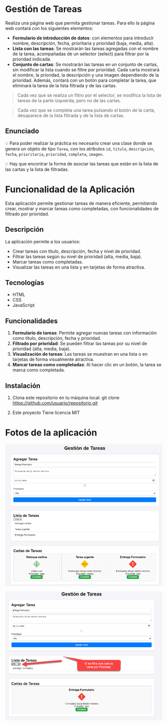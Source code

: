 # Gestión de Tareas

Realiza una página web que permita gestionar tareas. Para ello la página web contará con los siguientes elementos:

- **Formulario de introducción de datos**: con elementos para introducir nombre, descripción, fecha, prioritaria y prioridad (baja, media, alta).
- **Lista con las tareas**: Se mostrarán las tareas agregadas con el nombre de la tarea, acompañadas de un selector (select) para filtrar por la prioridad indicada.
- **Conjunto de cartas**: Se mostrarán las tareas en un conjunto de cartas, sin modificar la lista cuando se filtre por prioridad. Cada carta mostrará el nombre, la prioridad, la descripción y una imagen dependiendo de la prioridad. 
    Además, contará con un botón para completar la tarea, que eliminará la tarea de la lista filtrada y de las cartas.

> Cada vez que se realiza un filtro por el selector, se modifica la lista de tareas de la parte izquierda, pero no de las cartas.

> Cada vez que se completa una tarea pulsando el botón de la carta, desaparece de la lista filtrada y de la lista de cartas.

## Enunciado

💡 Para poder realizar la práctica es necesario crear una clase donde se genera un objeto de tipo `Tarea`, con los atributos `id`, `titulo`, `descripción`, `fecha`, `prioritaria`, `prioridad`, `completa`, `imagen`.

💡 Hay que encontrar la forma de asociar las tareas que están en la lista de las cartas y la lista de filtradas.


# Funcionalidad de la Aplicación
Esta aplicación permite gestionar tareas de manera eficiente, permitiendo crear, mostrar y marcar tareas como completadas, con funcionalidades de filtrado por prioridad.

## Descripción

La aplicación permite a los usuarios:
- Crear tareas con título, descripción, fecha y nivel de prioridad.
- Filtrar las tareas según su nivel de prioridad (alta, media, baja).
- Marcar tareas como completadas.
- Visualizar las tareas en una lista y en tarjetas de forma atractiva.

## Tecnologías
- HTML
- CSS
- JavaScript

## Funcionalidades

1. **Formulario de tareas**: Permite agregar nuevas tareas con información como título, descripción, fecha y prioridad.
2. **Filtrado por prioridad**: Se pueden filtrar las tareas por su nivel de prioridad (alta, media, baja).
3. **Visualización de tareas**: Las tareas se muestran en una lista o en tarjetas de forma visualmente atractiva.
4. **Marcar tareas como completadas**: Al hacer clic en un botón, la tarea se marca como completada.

## Instalación

1. Clona este repositorio en tu máquina local:
git clone https://github.com/usuario/repositorio.git

2. Este proyecto Tiene licencia MIT


# Fotos de la aplicación
![Texto alternativo](https://github.com/luisandresmartinezb/DAW/blob/main/Desarrollo%20web%20en%20entorno%20cliente/Tema%201%20-%20JavaScript/Gestion-Tareas/1.png)

![Texto alternativo](https://github.com/luisandresmartinezb/DAW/blob/main/Desarrollo%20web%20en%20entorno%20cliente/Tema%201%20-%20JavaScript/Gestion-Tareas/2.png)




